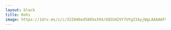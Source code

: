 ```yaml
---
layout: black
title: Kohi
image: https://1drv.ms/i/c/322046ed5865e394/UQSU42VY7UYgIIAyjWgLAAAAAFV4mZJYcDEkEsA?width=518&height=868
---
```

